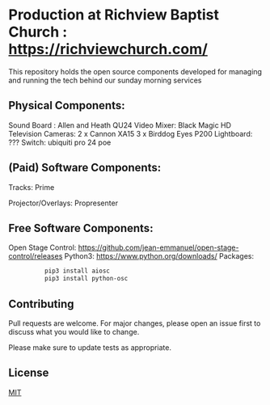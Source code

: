 # Production at Richview Baptist Church : https://richviewchurch.com/

This repository holds the open source components developed for
managing and running the tech behind our sunday morning services

## Physical Components:

Sound Board : Allen and Heath QU24
Video Mixer: Black Magic HD Television
Cameras: 2 x Cannon XA15
         3 x Birddog Eyes P200
Lightboard: ???
Switch: ubiquiti pro 24 poe

## (Paid) Software Components:

Tracks: Prime

Projector/Overlays: Propresenter

## Free Software Components:

Open Stage Control: https://github.com/jean-emmanuel/open-stage-control/releases
Python3: https://www.python.org/downloads/
    Packages:
```bash
          pip3 install aiosc
          pip3 install python-osc
```

## Contributing
Pull requests are welcome. For major changes, please open an issue first to discuss what you would like to change.

Please make sure to update tests as appropriate.

## License
[MIT](https://choosealicense.com/licenses/mit/)

